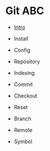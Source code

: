 # Git ABC

- [Intro](intro.md)
- Install
- Config

- Repository
- Indexing
- Commit
- Checkout
- Reset

- Branch
- Remote

- Symbol
